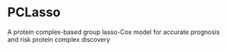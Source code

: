 # PCLasso
A protein complex-based group lasso-Cox model for accurate prognosis and risk protein complex discovery
